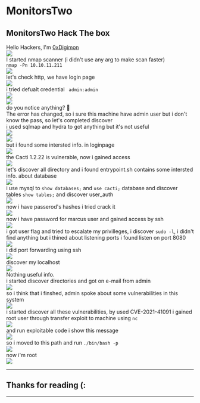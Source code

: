 # MonitorsTwo 
## MonitorsTwo Hack The box
Hello Hackers, I'm [0xDigimon](https://www.linkedin.com/in/abdelmawla-elamrosy/)<br><img src="https://github.com/0xDigimon/CyLert-Internship/blob/main/HTB-Machines/MonitorsTwo/media/01.png?raw=true"><br>I started nmap scanner (i didn't use any arg to make scan faster)<br>```nmap -Pn 10.10.11.211```<br><img src="https://github.com/0xDigimon/CyLert-Internship/blob/main/HTB-Machines/MonitorsTwo/media/02.png?raw=true"><br>let's check http, we have login page<br><img src="https://github.com/0xDigimon/CyLert-Internship/blob/main/HTB-Machines/MonitorsTwo/media/03.png?raw=true"><br>i tried defualt credential ``` admin:admin```<br><img src="https://github.com/0xDigimon/CyLert-Internship/blob/main/HTB-Machines/MonitorsTwo/media/04.png?raw=true"><br><img src="https://github.com/0xDigimon/CyLert-Internship/blob/main/HTB-Machines/MonitorsTwo/media/04.png?raw=true"><br>do you notice anything? 🤔 <br>The error has changed, so i sure this machine have admin user but i don't know the pass, so let's completed discover <br>i used sqlmap and hydra to got anything but it's not useful<br><img src="https://github.com/0xDigimon/CyLert-Internship/blob/main/HTB-Machines/MonitorsTwo/media/06.png?raw=true"><br><img src="https://github.com/0xDigimon/CyLert-Internship/blob/main/HTB-Machines/MonitorsTwo/media/07.png?raw=true"><br>but i found some intersted info. in loginpage <br> <img src="https://github.com/0xDigimon/CyLert-Internship/blob/main/HTB-Machines/MonitorsTwo/media/08.png?raw=true"><br> the Cacti 1.2.22 is vulnerable, now i gained access <br><img src="https://github.com/0xDigimon/CyLert-Internship/blob/main/HTB-Machines/MonitorsTwo/media/09.png?raw=true"><br>
let's discover all directory and i found entrypoint.sh contains some intersted info. about database<br><img src="https://github.com/0xDigimon/CyLert-Internship/blob/main/HTB-Machines/MonitorsTwo/media/10.png?raw=true"><br>i use mysql to ```show databases;``` and ```use cacti;``` database and discover tables ```show tables;``` and discover user_auth <br><img src="https://github.com/0xDigimon/CyLert-Internship/blob/main/HTB-Machines/MonitorsTwo/media/11.png?raw=true"><br> now i have passerod's hashes i tried crack it<br><img src="https://github.com/0xDigimon/CyLert-Internship/blob/main/HTB-Machines/MonitorsTwo/media/12.png?raw=true"><br>now i have password for marcus user and gained access by ssh <br><img src="https://github.com/0xDigimon/CyLert-Internship/blob/main/HTB-Machines/MonitorsTwo/media/13.png?raw=true"><br>
i got user flag and tried to escalate my privilleges, i discover ```sudo -l```, i didn't find anything but i thined about listening ports i found listen on port 8080 <br><img src="https://github.com/0xDigimon/CyLert-Internship/blob/main/HTB-Machines/MonitorsTwo/media/14.png?raw=true"><br> i did port forwarding using ssh <br><img src="https://github.com/0xDigimon/CyLert-Internship/blob/main/HTB-Machines/MonitorsTwo/media/15.png?raw=true"><br> discover my localhost <br><img src="https://github.com/0xDigimon/CyLert-Internship/blob/main/HTB-Machines/MonitorsTwo/media/16.png?raw=true"><br>Nothing useful info.<br>i started discover directories and got on e-mail from admin<br><img src="https://github.com/0xDigimon/CyLert-Internship/blob/main/HTB-Machines/MonitorsTwo/media/17.png?raw=true"><br>so i think that i finshed, admin spoke about some vulnerabilities in this system<br><img src="https://github.com/0xDigimon/CyLert-Internship/blob/main/HTB-Machines/MonitorsTwo/media/17.png?raw=true"><br>i started discover all these vulnerabilities, by used CVE-2021-41091 i gained root user through transfer exploit to machine using ```nc``` <br><img src="https://github.com/0xDigimon/CyLert-Internship/blob/main/HTB-Machines/MonitorsTwo/media/18.png?raw=true"><br> and run exploitable code i show this message <br><img src="https://github.com/0xDigimon/CyLert-Internship/blob/main/HTB-Machines/MonitorsTwo/media/19.png?raw=true"><br>so i moved to this path and run ```./bin/bash -p```<br><img src="https://github.com/0xDigimon/CyLert-Internship/blob/main/HTB-Machines/MonitorsTwo/media/20.png?raw=true"><br>now i'm root<br><img src="https://github.com/0xDigimon/CyLert-Internship/blob/main/HTB-Machines/MonitorsTwo/media/21.png?raw=true"><br>
<hr>

## Thanks for reading (:
<hr>
